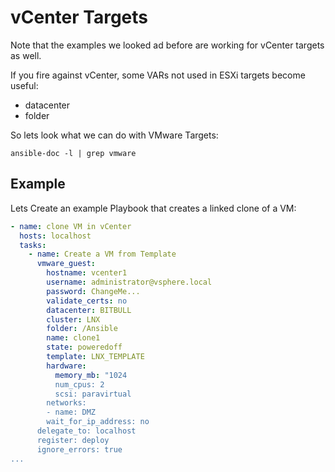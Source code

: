# vCenter Targets
Note that the examples we looked ad before are working for vCenter targets as well.

If you fire against vCenter, some VARs not used in ESXi targets become useful:
* datacenter
* folder

So lets look what we can do with VMware Targets:

    ansible-doc -l | grep vmware

## Example
Lets Create an example Playbook that creates a linked clone of a VM:

```yaml
- name: clone VM in vCenter
  hosts: localhost
  tasks:
    - name: Create a VM from Template
      vmware_guest:
        hostname: vcenter1
        username: administrator@vsphere.local
        password: ChangeMe...
        validate_certs: no
        datacenter: BITBULL
        cluster: LNX
        folder: /Ansible
        name: clone1
        state: poweredoff
        template: LNX_TEMPLATE
        hardware:
          memory_mb: "1024
          num_cpus: 2
          scsi: paravirtual
        networks:
        - name: DMZ
        wait_for_ip_address: no
      delegate_to: localhost
      register: deploy
      ignore_errors: true
...
```



<!--stackedit_data:
eyJoaXN0b3J5IjpbLTE0NjExMzc5ODAsMTM3NzU2MjU2LDExNj
MxOTE2NDBdfQ==
-->